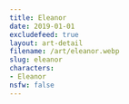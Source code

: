 ```yaml
---
title: Eleanor
date: 2019-01-01
excludefeed: true
layout: art-detail
filename: /art/eleanor.webp
slug: eleanor
characters:
- Eleanor
nsfw: false
---
```

